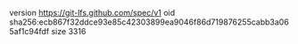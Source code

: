 version https://git-lfs.github.com/spec/v1
oid sha256:ecb867f32ddce93e85c42303899ea9046f86d719876255cabb3a065af1c94fdf
size 3316
